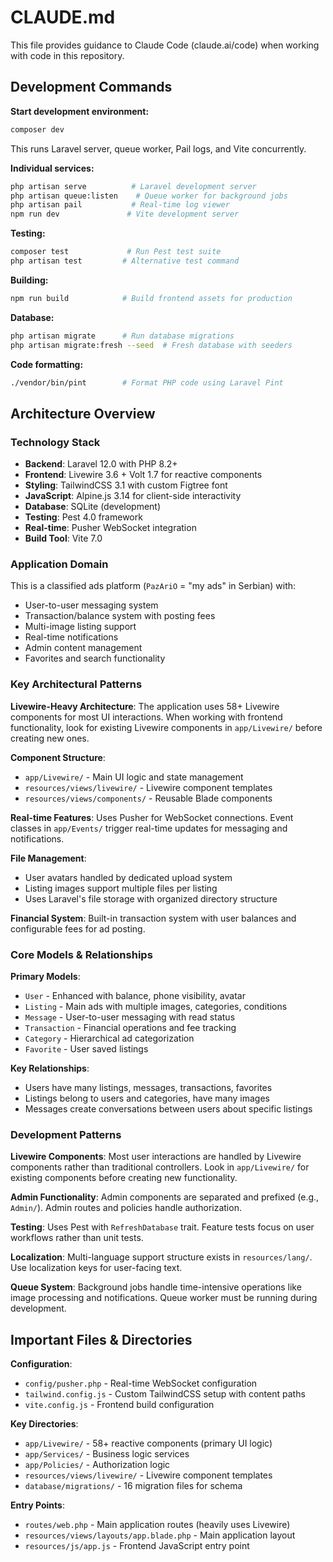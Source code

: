 # CLAUDE.md

This file provides guidance to Claude Code (claude.ai/code) when working with code in this repository.

## Development Commands

**Start development environment:**
```bash
composer dev
```
This runs Laravel server, queue worker, Pail logs, and Vite concurrently.

**Individual services:**
```bash
php artisan serve          # Laravel development server
php artisan queue:listen    # Queue worker for background jobs
php artisan pail           # Real-time log viewer
npm run dev               # Vite development server
```

**Testing:**
```bash
composer test             # Run Pest test suite
php artisan test         # Alternative test command
```

**Building:**
```bash
npm run build            # Build frontend assets for production
```

**Database:**
```bash
php artisan migrate      # Run database migrations
php artisan migrate:fresh --seed  # Fresh database with seeders
```

**Code formatting:**
```bash
./vendor/bin/pint        # Format PHP code using Laravel Pint
```

## Architecture Overview

### Technology Stack
- **Backend**: Laravel 12.0 with PHP 8.2+
- **Frontend**: Livewire 3.6 + Volt 1.7 for reactive components
- **Styling**: TailwindCSS 3.1 with custom Figtree font
- **JavaScript**: Alpine.js 3.14 for client-side interactivity
- **Database**: SQLite (development)
- **Testing**: Pest 4.0 framework
- **Real-time**: Pusher WebSocket integration
- **Build Tool**: Vite 7.0

### Application Domain
This is a classified ads platform (`PazAriO` = "my ads" in Serbian) with:
- User-to-user messaging system
- Transaction/balance system with posting fees
- Multi-image listing support
- Real-time notifications
- Admin content management
- Favorites and search functionality

### Key Architectural Patterns

**Livewire-Heavy Architecture**: The application uses 58+ Livewire components for most UI interactions. When working with frontend functionality, look for existing Livewire components in `app/Livewire/` before creating new ones.

**Component Structure**:
- `app/Livewire/` - Main UI logic and state management
- `resources/views/livewire/` - Livewire component templates
- `resources/views/components/` - Reusable Blade components

**Real-time Features**: Uses Pusher for WebSocket connections. Event classes in `app/Events/` trigger real-time updates for messaging and notifications.

**File Management**: 
- User avatars handled by dedicated upload system
- Listing images support multiple files per listing
- Uses Laravel's file storage with organized directory structure

**Financial System**: Built-in transaction system with user balances and configurable fees for ad posting.

### Core Models & Relationships

**Primary Models**:
- `User` - Enhanced with balance, phone visibility, avatar
- `Listing` - Main ads with multiple images, categories, conditions  
- `Message` - User-to-user messaging with read status
- `Transaction` - Financial operations and fee tracking
- `Category` - Hierarchical ad categorization
- `Favorite` - User saved listings

**Key Relationships**:
- Users have many listings, messages, transactions, favorites
- Listings belong to users and categories, have many images
- Messages create conversations between users about specific listings

### Development Patterns

**Livewire Components**: Most user interactions are handled by Livewire components rather than traditional controllers. Look in `app/Livewire/` for existing components before creating new functionality.

**Admin Functionality**: Admin components are separated and prefixed (e.g., `Admin/`). Admin routes and policies handle authorization.

**Testing**: Uses Pest with `RefreshDatabase` trait. Feature tests focus on user workflows rather than unit tests.

**Localization**: Multi-language support structure exists in `resources/lang/`. Use localization keys for user-facing text.

**Queue System**: Background jobs handle time-intensive operations like image processing and notifications. Queue worker must be running during development.

## Important Files & Directories

**Configuration**:
- `config/pusher.php` - Real-time WebSocket configuration
- `tailwind.config.js` - Custom TailwindCSS setup with content paths
- `vite.config.js` - Frontend build configuration

**Key Directories**:
- `app/Livewire/` - 58+ reactive components (primary UI logic)
- `app/Services/` - Business logic services
- `app/Policies/` - Authorization logic
- `resources/views/livewire/` - Livewire component templates
- `database/migrations/` - 16 migration files for schema

**Entry Points**:
- `routes/web.php` - Main application routes (heavily uses Livewire)
- `resources/views/layouts/app.blade.php` - Main application layout
- `resources/js/app.js` - Frontend JavaScript entry point